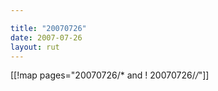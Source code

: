 ```yaml
---

title: "20070726"
date: 2007-07-26
layout: rut
---
```


[[!map pages="20070726/* and ! 20070726/*/*"]]
